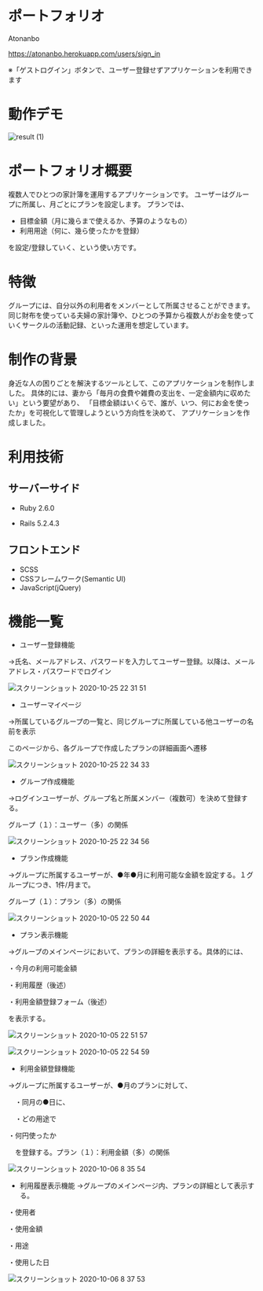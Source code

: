 # ポートフォリオ
Atonanbo

https://atonanbo.herokuapp.com/users/sign_in

※「ゲストログイン」ボタンで、ユーザー登録せずアプリケーションを利用できます

# 動作デモ

![result (1)](https://user-images.githubusercontent.com/41667847/95216297-db8d8400-082c-11eb-9539-c8fbf2191173.gif)


# ポートフォリオ概要

複数人でひとつの家計簿を運用するアプリケーションです。
ユーザーはグループに所属し、月ごとにプランを設定します。
プランでは、
- 目標金額（月に幾らまで使えるか、予算のようなもの）
- 利用用途（何に、幾ら使ったかを登録）

を設定/登録していく、という使い方です。

# 特徴
グループには、自分以外の利用者をメンバーとして所属させることができます。
同じ財布を使っている夫婦の家計簿や、ひとつの予算から複数人がお金を使っていくサークルの活動記録、といった運用を想定しています。


# 制作の背景
身近な人の困りごとを解決するツールとして、このアプリケーションを制作しました。
具体的には、妻から「毎月の食費や雑費の支出を、一定金額内に収めたい」という要望があり、
「目標金額はいくらで、誰が、いつ、何にお金を使ったか」を可視化して管理しようという方向性を決めて、
アプリケーションを作成しました。

# 利用技術
## サーバーサイド
* Ruby 2.6.0

* Rails 5.2.4.3

## フロントエンド
* SCSS
* CSSフレームワーク(Semantic UI)
* JavaScript(jQuery)

# 機能一覧
* ユーザー登録機能

→氏名、メールアドレス、パスワードを入力してユーザー登録。以降は、メールアドレス・パスワードでログイン

![スクリーンショット 2020-10-25 22 31 51](https://user-images.githubusercontent.com/41667847/97108716-85687e00-1712-11eb-9c7a-ca9941d72206.jpg)


* ユーザーマイページ

→所属しているグループの一覧と、同じグループに所属している他ユーザーの名前を表示

このページから、各グループで作成したプランの詳細画面へ遷移

![スクリーンショット 2020-10-25 22 34 33](https://user-images.githubusercontent.com/41667847/97108745-c2cd0b80-1712-11eb-8996-c02fa2d3d536.jpg)


* グループ作成機能

→ログインユーザーが、グループ名と所属メンバー（複数可）を決めて登録する。

 グループ（１）：ユーザー（多）の関係
 
 ![スクリーンショット 2020-10-25 22 34 56](https://user-images.githubusercontent.com/41667847/97108758-dc6e5300-1712-11eb-849b-6d346a657b3f.jpg)

 
* プラン作成機能

→グループに所属するユーザーが、●年●月に利用可能な金額を設定する。１グループにつき、1件/月まで。

 グループ（１）：プラン（多）の関係
 
 ![スクリーンショット 2020-10-05 22 50 44](https://user-images.githubusercontent.com/41667847/95087935-45d6f380-075d-11eb-8033-915d5fbbc845.jpg)

 
* プラン表示機能

→グループのメインページにおいて、プランの詳細を表示する。具体的には、

 ・今月の利用可能金額
 
 ・利用履歴（後述）
 
 ・利用金額登録フォーム（後述）
 
 を表示する。
 
 ![スクリーンショット 2020-10-05 22 51 57](https://user-images.githubusercontent.com/41667847/95088367-d1508480-075d-11eb-994d-9e198aca11c1.jpg)

![スクリーンショット 2020-10-05 22 54 59](https://user-images.githubusercontent.com/41667847/95088596-1bd20100-075e-11eb-91c8-c74a83be1ca0.jpg)


* 利用金額登録機能

→グループに所属するユーザーが、●月のプランに対して、

　・同月の●日に、
 
　・どの用途で
 
  ・何円使ったか

　を登録する。プラン（１）：利用金額（多）の関係
 
 ![スクリーンショット 2020-10-06 8 35 54](https://user-images.githubusercontent.com/41667847/95142587-fcaf8f80-07ae-11eb-8f04-7f7e341de1fa.jpg)

 
* 利用履歴表示機能
→グループのメインページ内、プランの詳細として表示する。

 ・使用者
 
 ・使用金額
 
 ・用途
 
 ・使用した日

![スクリーンショット 2020-10-06 8 37 53](https://user-images.githubusercontent.com/41667847/95142700-413b2b00-07af-11eb-99c8-70425cc221a0.jpg)
